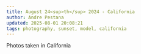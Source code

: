 ```yaml
---
title: August 24<sup>th</sup> 2024 - California
author: Andre Pestana
updated: 2025-08-01 20:08:21
tags: photography, sunset, model, california
---
```


<!-- excerpt -->

Photos taken in California

<!-- excerpt -->

<FolderGallery dir="/sections/photography/posts/2025-07-30" sort="name-asc" />
